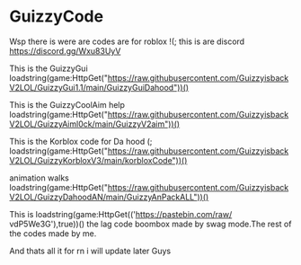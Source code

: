 # GuizzyCode
Wsp there is were are codes are for roblox !(;
this is are discord https://discord.gg/Wxu83UyV

This is the GuizzyGui loadstring(game:HttpGet("https://raw.githubusercontent.com/GuizzyisbackV2LOL/GuizzyGui1.1/main/GuizzyGuiDahood"))()

This is the GuizzyCoolAim help loadstring(game:HttpGet("https://raw.githubusercontent.com/GuizzyisbackV2LOL/GuizzyAiml0ck/main/GuizzyV2aim"))()

This is the Korblox code for Da hood (; loadstring(game:HttpGet("https://raw.githubusercontent.com/GuizzyisbackV2LOL/GuizzyKorbloxV3/main/korbloxCode"))()

animation walks  loadstring(game:HttpGet("https://raw.githubusercontent.com/GuizzyisbackV2LOL/GuizzyDahoodAN/main/GuizzyAnPackALL"))()

This is loadstring(game:HttpGet(('https://pastebin.com/raw/
vdP5We3G'),true))() the lag code boombox made by swag mode.The rest of the codes made by me.

And thats all it for rn i will update later Guys 

